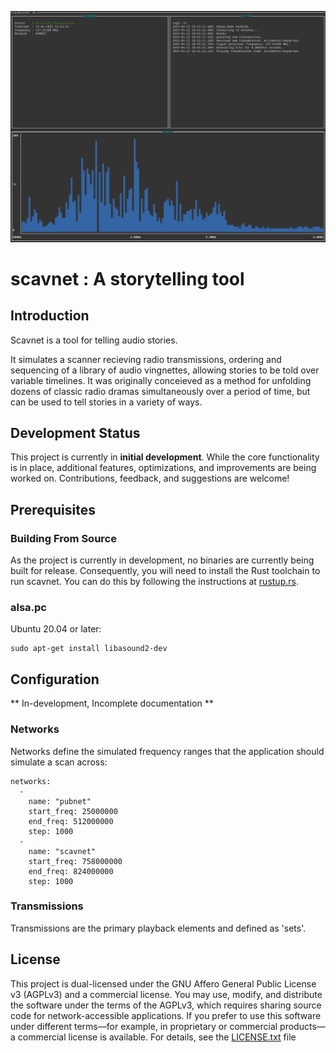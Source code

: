 ![scavnet logo](assets/thumbnail.png)

# scavnet : A storytelling tool

## Introduction
Scavnet is a tool for telling audio stories.

It simulates a scanner recieving radio transmissions, ordering and sequencing of a library of audio vingnettes, allowing stories to be told over variable timelines. It was originally conceieved as a method for unfolding dozens of classic radio dramas simultaneously over a period of time, but can be used to tell stories in a variety of ways.

## Development Status
This project is currently in **initial development**. While the core functionality is in place, additional features, optimizations, and improvements are being worked on. Contributions, feedback, and suggestions are welcome!

## Prerequisites
### Building From Source
As the project is currently in development, no binaries are currently being built for release. Consequently, you will need to install the Rust toolchain to run scavnet. You can do this by following the instructions at [rustup.rs](https://rustup.rs/).

### alsa.pc
 Ubuntu 20.04 or later:

```
sudo apt-get install libasound2-dev
```

## Configuration
** In-development, Incomplete documentation **

### Networks
Networks define the simulated frequency ranges that the application should simulate a scan across:

```
networks:
  -
    name: "pubnet"
    start_freq: 25000000
    end_freq: 512000000
    step: 1000
  -
    name: "scavnet"
    start_freq: 758000000
    end_freq: 824000000
    step: 1000
```

### Transmissions
Transmissions are the primary playback elements and defined as 'sets'.

## License
This project is dual-licensed under the GNU Affero General Public License v3 (AGPLv3) and a commercial license. You may use, modify, and distribute the software under the terms of the AGPLv3, which requires sharing source code for network-accessible applications. If you prefer to use this software under different terms—for example, in proprietary or commercial products—a commercial license is available. For details, see the [LICENSE.txt](LICENSE.txt) file 
